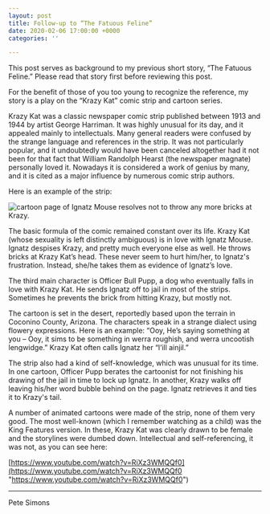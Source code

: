 ```yaml
---
layout: post
title: Follow-up to “The Fatuous Feline”
date: 2020-02-06 17:00:00 +0000
categories: ''

---
```

This post serves as background to my previous short story, “The Fatuous Feline.” Please read that story first before reviewing this post.

For the benefit of those of you too young to recognize the reference, my story is a play on the “Krazy Kat” comic strip and cartoon series.

Krazy Kat was a classic newspaper comic strip published between 1913 and 1944 by artist George Harriman. It was highly unusual for its day, and it appealed mainly to intellectuals. Many general readers were confused by the strange language and references in the strip. It was not particularly popular, and it undoubtedly would have been canceled altogether had it not been for that fact that William Randolph Hearst (the newspaper magnate) personally loved it. Nowadays it is considered a work of genius by many, and it is cited as a major influence by numerous comic strip authors.

Here is an example of the strip:

![cartoon page of Ignatz Mouse resolves not to throw any more bricks at Krazy.](https://upload.wikimedia.org/wikipedia/commons/1/1a/Krazykat.jpg)

The basic formula of the comic remained constant over its life. Krazy Kat (whose sexuality is left distinctly ambiguous) is in love with Ignatz Mouse. Ignatz despises Krazy, and pretty much everyone else as well. He throws bricks at Krazy Kat’s head. These never seem to hurt him/her, to Ignatz's frustration. Instead, she/he takes them as evidence of Ignatz’s love.

The third main character is Officer Bull Pupp, a dog who eventually falls in love with Krazy Kat. He sends Ignatz off to jail in most of the strips. Sometimes he prevents the brick from hitting Krazy, but mostly not.

The cartoon is set in the desert, reportedly based upon the terrain in Coconino County, Arizona. The characters speak in a strange dialect using flowery expressions. Here is an example: “Ooy, He’s saying something at you – Ooy, it sims to be something in werra roughish, and werra uncootish lengwidge.” Krazy Kat often calls Ignatz her “l’ill ainjil.”

The strip also had a kind of self-knowledge, which was unusual for its time. In one cartoon, Officer Pupp berates the cartoonist for not finishing his drawing of the jail in time to lock up Ignatz. In another, Krazy walks off leaving his/her word bubble behind on the page. Ignatz retrieves it and ties it to Krazy's tail.

A number of animated cartoons were made of the strip, none of them very good. The most well-known (which I remember watching as a child) was the King Features version. In these, Krazy Kat was clearly drawn to be female and the storylines were dumbed down. Intellectual and self-referencing, it was not, as you can see here:

[https://www.youtube.com/watch?v=RiXz3WMQQf0](https://www.youtube.com/watch?v=RiXz3WMQQf0 "https://www.youtube.com/watch?v=RiXz3WMQQf0")

***

Pete Simons